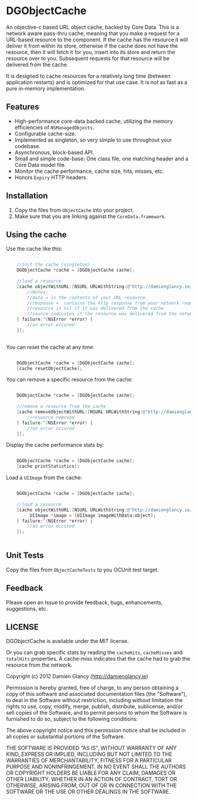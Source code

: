 DGObjectCache
=============

An objective-c based URL object cache, backed by Core Data. This is a network aware pass-thru cache, meaning that you make a request for a URL-based resource to the component. If the cache has the resource it will deliver it from within its store, otherwise if the cache does not have the resource, then it will fetch it for you, insert into its store and return the resource over to you. Subsequent requests for that resource will be delivered from the cache. 

It is designed to cache resources for a relatively long time (between application restarts) and is optimized for that use case. It is not as fast as a pure in-memory implementation.

Features
--------

* High-performance core-data backed cache, utilizing the memory efficiencies of `NSManagedObjects`.
* Configurable cache-size.
* Implemented as singleton, so very simple to use throughout your codebase.
* Asynchronous, block-based API.
* Small and simple code-base: One class file, one matching header and a Core Data model file.
* Monitor the cache performance, cache size, hits, misses, etc.
* Honors `Expiry` HTTP headers.


Installation
------------

1. Copy the files from `ObjectCache` into your project.
2. Make sure that you are linking against the `CoreData.framework`.

Using the cache
---------------

Use the cache like this:

```objective-c

    //init the cache (singleton)
	DGObjectCache *cache = [DGObjectCache cache];
	
	//load a resource
	[cache objectWithURL:[NSURL URLWithString:@"http://damienglancy.ie/blogimages/weather1.png"] success:^(NSData *object, NSURLResponse *response, ObjectLoadSource source) {
		//Notes:
		//data = is the contents of your URL resource.
		//response =  contains the http response from your network request, if the cache had to retrieve the resource from the network.
		//resource is nil if it was delivered from the cache
		//source indicates if the resource was delivered from the network or the cache
	} failure:^(NSError *error) {
		//an error occured
	}];
	
```

You can reset the cache at any time:

```objective-c

	DGObjectCache *cache = [DGObjectCache cache];
	[cache resetObjectCache];
```

You can remove a specific resource from the cache:

```objective-c

	DGObjectCache *cache = [DGObjectCache cache];
	
	//remove a resource from the cache
	[cache removeObjectWithURL:[NSURL URLWithString:@"http://damienglancy.ie/blogimages/weather1.png"] success:^(NSData *object, NSURLResponse *response, ObjectLoadSource source) {
		//resource removed
	} failure:^(NSError *error) {
		//an error occured
	}];
```

Display the cache performance stats by:

```objective-c

	DGObjectCache *cache = [DGObjectCache cache];
	[cache printStatistics];
```

Load a `UIImage` from the cache:

```objective-c

	DGObjectCache *cache = [DGObjectCache cache];
	
	//load a resource
	[cache objectWithURL:[NSURL URLWithString:@"http://damienglancy.ie/blogimages/weather1.png"] success:^(NSData *object, NSURLResponse *response, ObjectLoadSource source) {
		 UIImage *image = [UIImage imageWithData:object];
	} failure:^(NSError *error) {
		//an error occured
	}];
	
```

Unit Tests
----------

Copy the files from `ObjectCacheTests` to you OCUnit test target.

Feedback
--------

Please open an Issue to provide feedback, bugs, enhancements, suggestions, etc.

LICENSE
-------

DGObjectCache is available under the MIT license.

Or you can grab specific stats by reading the `cacheHits`, `cacheMisses` and `totalHits` properties. A cache-miss indicates that the cache had to grab the resource from the network.

Copyright (c) 2012 Damien Glancy (http://damienglancy.ie)

Permission is hereby granted, free of charge, to any person obtaining a copy
of this software and associated documentation files (the "Software"), to deal
in the Software without restriction, including without limitation the rights
to use, copy, modify, merge, publish, distribute, sublicense, and/or sell
copies of the Software, and to permit persons to whom the Software is
furnished to do so, subject to the following conditions:

The above copyright notice and this permission notice shall be included in
all copies or substantial portions of the Software.

THE SOFTWARE IS PROVIDED "AS IS", WITHOUT WARRANTY OF ANY KIND, EXPRESS OR
IMPLIED, INCLUDING BUT NOT LIMITED TO THE WARRANTIES OF MERCHANTABILITY,
FITNESS FOR A PARTICULAR PURPOSE AND NONINFRINGEMENT. IN NO EVENT SHALL THE
AUTHORS OR COPYRIGHT HOLDERS BE LIABLE FOR ANY CLAIM, DAMAGES OR OTHER
LIABILITY, WHETHER IN AN ACTION OF CONTRACT, TORT OR OTHERWISE, ARISING FROM,
OUT OF OR IN CONNECTION WITH THE SOFTWARE OR THE USE OR OTHER DEALINGS IN
THE SOFTWARE.



